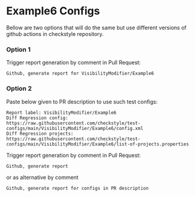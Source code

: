 # Example6 Configs

Bellow are two options that will do the same but use different versions
of github actions in checkstyle repository.


### Option 1
Trigger report generation by comment in Pull Request:
```
Github, generate report for VisibilityModifier/Example6
```

### Option 2

Paste below given to PR description to use such test configs:
```
Report label: VisibilityModifier/Example6
Diff Regression config: https://raw.githubusercontent.com/checkstyle/test-configs/main/VisibilityModifier/Example6/config.xml
Diff Regression projects: https://raw.githubusercontent.com/checkstyle/test-configs/main/VisibilityModifier/Example6/list-of-projects.properties
```

Trigger report generation by comment in Pull Request:
```
Github, generate report
```
or as alternative by comment
```
Github, generate report for configs in PR description
```
